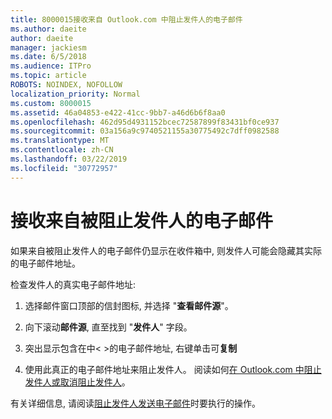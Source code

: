 ```yaml
---
title: 8000015接收来自 Outlook.com 中阻止发件人的电子邮件
ms.author: daeite
author: daeite
manager: jackiesm
ms.date: 6/5/2018
ms.audience: ITPro
ms.topic: article
ROBOTS: NOINDEX, NOFOLLOW
localization_priority: Normal
ms.custom: 8000015
ms.assetid: 46a04853-e422-41cc-9bb7-a46d6b6f8aa0
ms.openlocfilehash: 462d95d4931152bcec72587899f83431bf0ce937
ms.sourcegitcommit: 03a156a9c9740521155a30775492c7dff0982588
ms.translationtype: MT
ms.contentlocale: zh-CN
ms.lasthandoff: 03/22/2019
ms.locfileid: "30772957"
---
```

# <a name="receiving-email-from-blocked-senders"></a>接收来自被阻止发件人的电子邮件

如果来自被阻止发件人的电子邮件仍显示在收件箱中, 则发件人可能会隐藏其实际的电子邮件地址。
  
检查发件人的真实电子邮件地址:
  
1. 选择邮件窗口顶部的信封图标, 并选择 "**查看邮件源**"。
    
2. 向下滚动**邮件源**, 直至找到 "**发件人**" 字段。 
    
3. 突出显示包含在中\< \>的电子邮件地址, 右键单击可**复制**
    
4. 使用此真正的电子邮件地址来阻止发件人。 阅读如何[在 Outlook.com 中阻止发件人或取消阻止发件人](https://support.office.com/article/afba1c94-77bb-4f50-8b85-057cf52f4d5e.aspx)。
    
有关详细信息, 请阅读[阻止发件人发送电子邮件](https://go.microsoft.com/fwlink/p/?linkid=2002011&amp;clcid=0x409)时要执行的操作。
  

